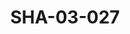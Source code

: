 ---
pid: SHA-03-027
title: SHA-03-027
language: en
collection: Sharhabil Ahmed
original_label: 
rights: Sharhabil Ahmed
location_of_original: Sharhabil Ahmed
photographer_or_studio: 
scanned_from: photograph 10.1 by 15.1
_date: 1991-1992
location: Khartoum, Hilton
description: Ramadan Concert Sharhabil Ahmed Kamil Hussain 'Ali Yaqoub Shihab Shahira
  Sharhabil Nahid Sharhabil
additional_notes: 
permission_display: 'yes'
on_server: 'no'
on_website: 'no'
permalink: /photopages/en/SHA-03-027.html
layout: photo-page
---